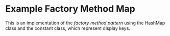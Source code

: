 # Example Factory Method Map

This is an implementation of the *factory method pattern* using the HashMap class and the constant class, which represent display keys.
